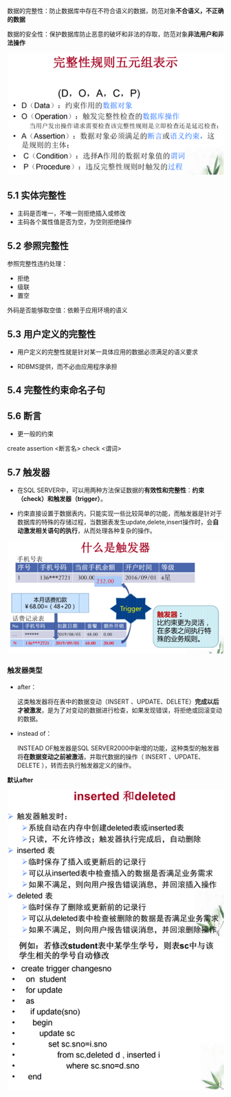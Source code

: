 数据的完整性：防止数据库中存在不符合语义的数据，防范对象**不合语义，不正确的数据**

数据的安全性：保护数据库防止恶意的破坏和非法的存取，防范对象**非法用户和非法操作**

<img src="笔记图片/image-20221019144227117.png" alt="image-20221019144227117" style="zoom:50%;" />

## 5.1 实体完整性

* 主码是否唯一，不唯一则拒绝插入或修改
* 主码各个属性值是否为空，为空则拒绝操作

## 5.2 参照完整性

参照完整性违约处理：

* 拒绝
* 级联
* 置空

外码是否能够取空值：依赖于应用环境的语义



## 5.3 用户定义的完整性

* 用户定义的完整性就是针对某一具体应用的数据必须满足的语义要求

* RDBMS提供，而不必由应用程序承担

## 5.4 完整性约束命名子句



## 5.6 断言

* 更一般的约束

create assertion <断言名> check <谓词>



## 5.7 触发器

* 在SQL SERVER中，可以用两种方法保证数据的**有效性和完整性**：**约束（check）和触发器（trigger）**。

* 约束直接设置于数据表内，只能实现一些比较简单的功能，而触发器是针对于数据库的特殊的存储过程，当数据表发生update,delete,insert操作时，会**自动激发相关语句的执行**，从而处理各种复杂的操作。

<img src="笔记图片/image-20221019151340342.png" alt="image-20221019151340342" style="zoom: 50%;" />

### 触发器类型

* after：

  这类触发器将在表中的数据变动（INSERT 、UPDATE、DELETE）**完成以后才被激发**，是为了对变动的数据进行检查，如果发现错误，将拒绝或回滚变动的数据。

* instead of：

  INSTEAD OF触发器是SQL SERVER2000中新增的功能，这种类型的触发器将**在数据变动之前被激活**，并取代数据的操作（ INSERT 、UPDATE、DELETE ），转而去执行触发器定义的操作。

**默认after**

<img src="笔记图片/image-20221019152952627.png" alt="image-20221019152952627" style="zoom:67%;" />

<img src="笔记图片/image-20221019153011875.png" alt="image-20221019153011875" style="zoom:67%;" />